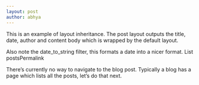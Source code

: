 ```yaml
---
layout: post
author: abhya
---
```

This is an example of layout inheritance. The post layout outputs the title, date, author and content body which is wrapped by the default layout.

Also note the date_to_string filter, this formats a date into a nicer format.
List postsPermalink

There’s currently no way to navigate to the blog post. Typically a blog has a page which lists all the posts, let’s do that next.
